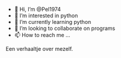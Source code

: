 - 👋 Hi, I’m @Pel1974
- 👀 I’m interested in python
- 🌱 I’m currently learning python
- 💞️ I’m looking to collaborate on programs
- 📫 How to reach me ...

<!---
Pel1974/Pel1974 is a ✨ special ✨ repository because its `README.md` (this file) appears on your GitHub profile.
You can click the Preview link to take a look at your changes.
--->

Een verhaaltje over mezelf. 

